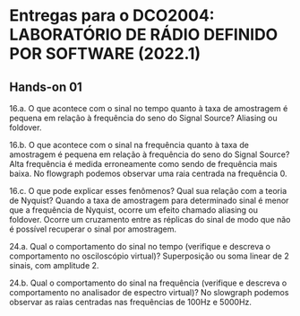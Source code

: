 # Entregas para o DCO2004: LABORATÓRIO DE RÁDIO DEFINIDO POR SOFTWARE (2022.1)
## Hands-on 01
16.a. O que acontece com o sinal no tempo quanto à taxa de amostragem é pequena em relação à frequência do seno do Signal Source?
Aliasing ou foldover.

16.b. O que acontece com o sinal na frequência quanto à taxa de amostragem é pequena em relação à frequência do seno do Signal Source?
Alta frequência é medida erroneamente como sendo de frequência mais baixa. No flowgraph podemos observar uma raia centrada na frequência 0.

16.c. O que pode explicar esses fenômenos? Qual sua relação com a teoria de Nyquist?
Quando a taxa de amostragem para determinado sinal é menor que a frequência de Nyquist, ocorre um efeito chamado aliasing ou foldover. Ocorre um cruzamento entre as réplicas do sinal de modo que não é possível recuperar o sinal por amostragem.

24.a. Qual o comportamento do sinal no tempo (verifique e descreva o comportamento no osciloscópio virtual)?
Superposição ou soma linear de 2 sinais, com amplitude 2.

24.b. Qual o comportamento do sinal na frequência (verifique e descreva o comportamento no analisador de espectro virtual)?
No slowgraph podemos observar as raias centradas nas frequências de 100Hz e 5000Hz.
